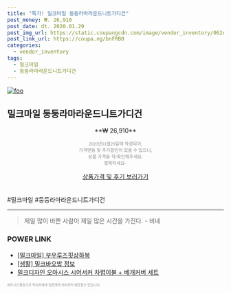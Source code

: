 ```yaml
--- 
title: "특가! 밀크마일 둥둥라마라운드니트가디건" 
post_money: ₩. 26,910 
post_date: dt. 2020.01.29 
post_img_url: https://static.coupangcdn.com/image/vendor_inventory/062e/1129ba4f401e1b5b8c29503adf5fb8a89b18a22336c4559386c799e23467.jpg 
post_link_url: https://coupa.ng/bnFRB0 
categories: 
  - vendor_inventory 
tags: 
  - 밀크마일 
  - 둥둥라마라운드니트가디건 
--- 
```

[![foo](https://static.coupangcdn.com/image/vendor_inventory/062e/1129ba4f401e1b5b8c29503adf5fb8a89b18a22336c4559386c799e23467.jpg)](https://coupa.ng/bnFRB0) 

## 밀크마일 둥둥라마라운드니트가디건 
<p style="text-align: center;">**₩ 26,910**</p> 
<p style="text-align: center;"><span style="color: #898c8f; font-family: Georgia,Times,serif; font-size: 0.75em;">2020년01월29일에 작성되어, <br>가격변동 및 추가할인이 있을 수 있으니,<br> 상품 가격을 꼭!확인해주세요.<br>행복하세요~</span> 
</p>	 
<div markdown="0" style="text-align: center;"><a href="https://coupa.ng/bnFRB0" class="btn btn--success">상품가격 및 후기 보러가기</a></div> 
<br><br> 
  #밀크마일 #둥둥라마라운드니트가디건 
<hr> 

> 제일 많이 바쁜 사람이 제일 많은 시간을 가진다. - 비네 


### POWER LINK

* <a href="https://blog.naver.com/fasyy4321/221788464891" target="_blank">[밀크마일] 부우루즈핏상하복</a>
* <a href="https://blog.naver.com/sakai111/221761259429" target="_blank"> [생활] 밀크바오밥 정보 </a>
* <a href="https://blog.naver.com/an0733/221784502532" target="_blank">밀크디자인 오아시스 시어서커 차렵이불 + 베개커버 세트</a>

<span style="color: #898c8f; font-family: Georgia,Times,serif; font-size: 0.55em;">파트너스활동으로 작성자에게 일정액의 커미션이 제공될수 있습니다.</span> 
